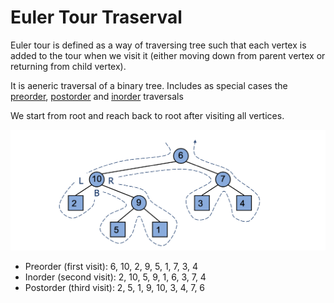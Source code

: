 # Euler Tour Traserval

Euler tour is defined as a way of traversing tree such that each vertex is added to the tour when we visit it (either moving down from parent vertex or returning from child vertex).

It is aeneric traversal of a binary tree. Includes as special cases the [preorder](preorder-traversal.md), [postorder](postorder-traversal.md) and [inorder](binary-trees.md#inorder-traversal) traversals

We start from root and reach back to root after visiting all vertices.

![eular-tour-tree](../../../images/eular-tour-tree.png)

- Preorder (first visit): 6, 10, 2, 9, 5, 1, 7, 3, 4
- Inorder (second visit): 2, 10, 5, 9, 1, 6, 3, 7, 4
- Postorder (third visit): 2, 5, 1, 9, 10, 3, 4, 7, 6